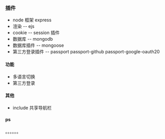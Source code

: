 ###  插件
-   node 框架 express
-   渲染 -- ejs 
-   cookie --  session 插件
-   数据库 -- mongodb
-   数据库插件 -- mongoose
-   第三方登录插件 -- passport  passport-github  passport-google-oauth20
#### 功能  
-   多语言切换 
-   第三方登录

#### 其他

-   include 共享导航栏


#### ps

   。。。。。。
    
    